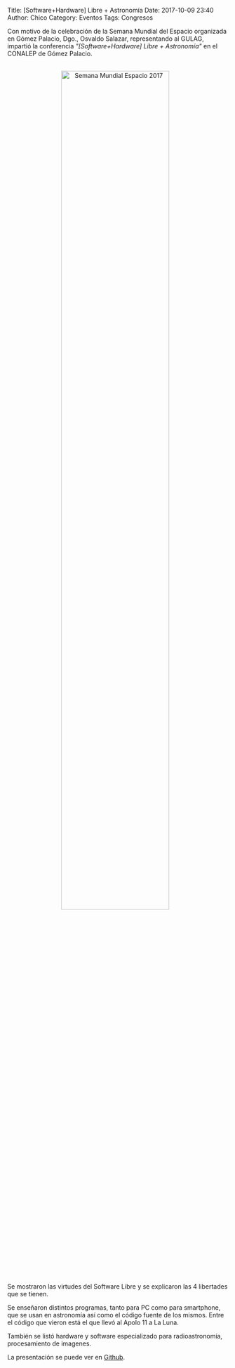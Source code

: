 Title: [Software+Hardware] Libre + Astronomía
Date: 2017-10-09 23:40
Author: Chico
Category: Eventos
Tags: Congresos

Con motivo de la celebración de la Semana Mundial del Espacio organizada en Gómez Palacio, Dgo., Osvaldo Salazar, representando al GULAG, impartió la conferencia _"[Software+Hardware] Libre + Astronomía"_ en el CONALEP de Gómez Palacio.

<br />

<center>
<a class="img-responsive" href="{attach}2017-10-09-software-hardware-libres-astronomia-semana-mundial-espacio-2017/GithubAstronaut.png"><img class="img-responsive" style="width:70%;height:auto;margin-right:12px;" src="{attach}2017-10-09-software-hardware-libres-astronomia-semana-mundial-espacio-2017/GithubAstronaut.png" alt="Semana Mundial Espacio 2017" width="325" height="250"></a>
</center>

<!-- break -->

<br />

Se mostraron las virtudes del Software Libre y se explicaron las 4 libertades que se tienen.

Se enseñaron distintos programas, tanto para PC como para smartphone, que se usan en astronomía así como el código fuente de los mismos. Entre el código que vieron está el que llevó al Apolo 11 a La Luna.

También se listó hardware y software especializado para radioastronomía, procesamiento de imagenes.

La presentación se puede ver en [Github](https://github.com/ChicoXXX/Conferencia--Sw-Hw-Free-Astro).

